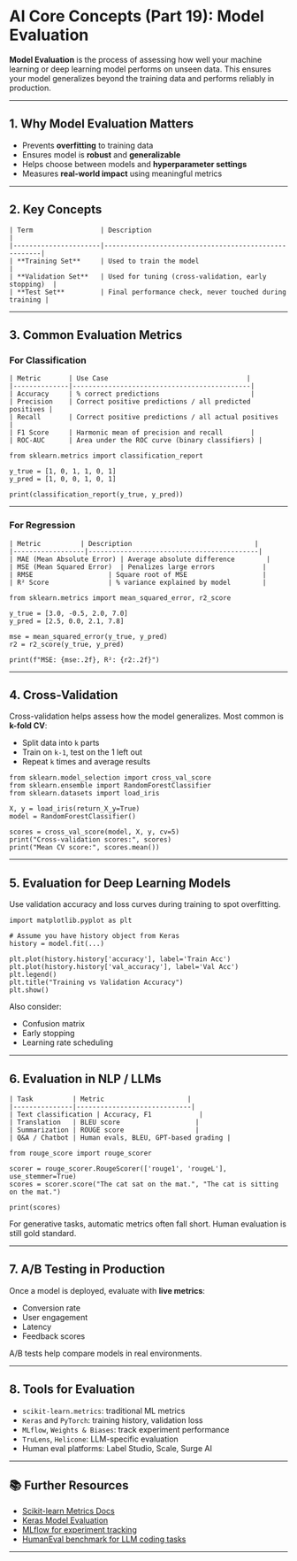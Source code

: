 # AI Core Concepts (Part 19): Model Evaluation

**Model Evaluation** is the process of assessing how well your machine learning or deep learning model performs on unseen data. This ensures your model generalizes beyond the training data and performs reliably in production.

---

## 1. Why Model Evaluation Matters

- Prevents **overfitting** to training data
- Ensures model is **robust** and **generalizable**
- Helps choose between models and **hyperparameter settings**
- Measures **real-world impact** using meaningful metrics

---

## 2. Key Concepts
```
| Term                 | Description                                          |
|----------------------|------------------------------------------------------|
| **Training Set**     | Used to train the model                             |
| **Validation Set**   | Used for tuning (cross-validation, early stopping)  |
| **Test Set**         | Final performance check, never touched during training |
```
---

## 3. Common Evaluation Metrics

### For **Classification**
```
| Metric       | Use Case                                   |
|--------------|---------------------------------------------|
| Accuracy     | % correct predictions                       |
| Precision    | Correct positive predictions / all predicted positives |
| Recall       | Correct positive predictions / all actual positives  |
| F1 Score     | Harmonic mean of precision and recall       |
| ROC-AUC      | Area under the ROC curve (binary classifiers) |
```
```
from sklearn.metrics import classification_report

y_true = [1, 0, 1, 1, 0, 1]
y_pred = [1, 0, 0, 1, 0, 1]

print(classification_report(y_true, y_pred))
```

---

### For **Regression**
```
| Metric          | Description                               |
|------------------|-------------------------------------------|
| MAE (Mean Absolute Error) | Average absolute difference        |
| MSE (Mean Squared Error)  | Penalizes large errors            |
| RMSE                   | Square root of MSE                   |
| R² Score               | % variance explained by model        |
```
```
from sklearn.metrics import mean_squared_error, r2_score

y_true = [3.0, -0.5, 2.0, 7.0]
y_pred = [2.5, 0.0, 2.1, 7.8]

mse = mean_squared_error(y_true, y_pred)
r2 = r2_score(y_true, y_pred)

print(f"MSE: {mse:.2f}, R²: {r2:.2f}")
```

---

## 4. Cross-Validation

Cross-validation helps assess how the model generalizes. Most common is **k-fold CV**:

- Split data into `k` parts
- Train on `k-1`, test on the 1 left out
- Repeat `k` times and average results

```
from sklearn.model_selection import cross_val_score
from sklearn.ensemble import RandomForestClassifier
from sklearn.datasets import load_iris

X, y = load_iris(return_X_y=True)
model = RandomForestClassifier()

scores = cross_val_score(model, X, y, cv=5)
print("Cross-validation scores:", scores)
print("Mean CV score:", scores.mean())
```

---

## 5. Evaluation for Deep Learning Models

Use validation accuracy and loss curves during training to spot overfitting.

```
import matplotlib.pyplot as plt

# Assume you have history object from Keras
history = model.fit(...)

plt.plot(history.history['accuracy'], label='Train Acc')
plt.plot(history.history['val_accuracy'], label='Val Acc')
plt.legend()
plt.title("Training vs Validation Accuracy")
plt.show()
```

Also consider:
- Confusion matrix
- Early stopping
- Learning rate scheduling

---

## 6. Evaluation in NLP / LLMs
```
| Task          | Metric                     |
|---------------|-----------------------------|
| Text classification | Accuracy, F1            |
| Translation   | BLEU score                   |
| Summarization | ROUGE score                  |
| Q&A / Chatbot | Human evals, BLEU, GPT-based grading |
```
```
from rouge_score import rouge_scorer

scorer = rouge_scorer.RougeScorer(['rouge1', 'rougeL'], use_stemmer=True)
scores = scorer.score("The cat sat on the mat.", "The cat is sitting on the mat.")

print(scores)
```

For generative tasks, automatic metrics often fall short. Human evaluation is still gold standard.

---

## 7. A/B Testing in Production

Once a model is deployed, evaluate with **live metrics**:

- Conversion rate
- User engagement
- Latency
- Feedback scores

A/B tests help compare models in real environments.

---

## 8. Tools for Evaluation

- `scikit-learn.metrics`: traditional ML metrics
- `Keras` and `PyTorch`: training history, validation loss
- `MLflow`, `Weights & Biases`: track experiment performance
- `TruLens`, `Helicone`: LLM-specific evaluation
- Human eval platforms: Label Studio, Scale, Surge AI

---

## 📚 Further Resources

- [Scikit-learn Metrics Docs](https://scikit-learn.org/stable/modules/model_evaluation.html)
- [Keras Model Evaluation](https://keras.io/api/models/model_training_apis/)
- [MLflow for experiment tracking](https://mlflow.org/)
- [HumanEval benchmark for LLM coding tasks](https://github.com/openai/human-eval)

---
